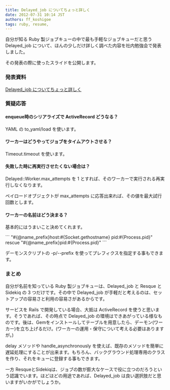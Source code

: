 ```yaml
---
title: Delayed_job についてちょっと詳しく
date: 2012-07-31 10:14 JST
authors: ff_koshigoe
tags: ruby, resume, 
---
```

<div>
  <p>自分が知る Ruby 製ジョブキューの中で最も手軽なジョブキューだと思う Delayed_job について、ほんの少しだけ詳しく調べた内容を社内勉強会で発表しました。</p>
  <p>その発表の際に使ったスライドを公開します。</p>
</div>
<!--more-->
<div>
  <h3>発表資料</h3>
  <p><a href="https://docs.google.com/presentation/d/1a8cw1n3EHAdqz8t2Z1EtSNbHZ6z9-cYJDoRyDPMwvXM/edit">Delayed_job についてちょっと詳しく</a></p>
</div>
<div>
  <h3>質疑応答</h3>
  <div>
    <h4>enqueue時のシリアライズで ActiveRecord どうなる？</h4>
    <p>YAML の to_yaml/load を使います。</p>
  </div>
  <div>
    <h4>ワーカーはどうやってジョブをタイムアウトさせる？</h4>
    <p>Timeout.timeout を使います。</p>
  </div>
  <div>
    <h4>失敗した時に再実行させたくない場合は？</h4>
    <p>Delayed::Worker.max_attempts を 1 とすれば、そのワーカーで実行される再実行しなくなります。</p>
    <p>ペイロードオブジェクトが max_attempts に応答出来れば、その値を最大試行回数とします。</p>
  </div>
  <div>
    <h4>ワーカーの名前はどう決まる？</h4>
    <p>基本的にはうまいこと決めてくれます。</p>
    ```
"#{@name_prefix}host:#{Socket.gethostname} pid:#{Process.pid}" rescue "#{@name_prefix}pid:#{Process.pid}"
```
    <p>デーモンスクリプトの -p/--prefix を使ってプレフィクスを指定する事もできます。</p>
  </div>
</div>
<div>
  <h3>まとめ</h3>
  <p>自分が名前を知っている Ruby 製ジョブキューは、Delayed_job と Resque と Sidekiq の 3 つだけです。その中で Delayed_job が手軽だと考えるのは、セットアップの容易さと利用の容易さがあるからです。<p>
  <p>サービスを Rails で開発している場合、大抵は ActiveRecord を使うと思います。そうであれば、その時点で Delayed_job の環境はできあがっている様なものです。後は、Gemをインストールしてテーブルを用意したら、デーモン(ワーカー)を立ち上げるだけ。(ワーカーの運用・保守について考える必要はありますが。)</p>
  <p>delay メソッドや handle_asynchronously を使えば、既存のメソッドを簡単に遅延処理にすることが出来ます。もちろん、バックグラウンド処理専用のクラスを作り、それをキューに登録する事もできます。</p>
  <p>一方 ResqueとSidekiqは、ジョブの数が膨大なケースで役に立つのだろうという認識でいます。ほどほどの用途であれば、Delayed_job は良い選択肢だと思いますがいかがでしょうか。</p>
</div>
